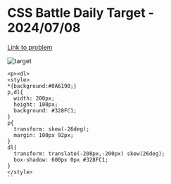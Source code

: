 # CSS Battle Daily Target - 2024/07/08

[Link to problem](https://cssbattle.dev/play/IjQ3t91pTlMbsuLMT6je)

![target](https://firebasestorage.googleapis.com/v0/b/cssbattleapp.appspot.com/o/user%2Fummd3POvEDfFyeFvVdOMG3OOrwE2%2Ftargets%2Ftarget_quOT2b3.png?alt=media)


```
<p><dl>
<style>
*{background:#0A6190;}
p,dl{
  width: 200px;
  height: 100px;
  background: #328FC1;
}
p{
  transform: skew(-26deg);
  margin: 100px 92px;
}
dl{
  transform: translate(-208px,-200px) skew(26deg);
  box-shadow: 600px 0px #328FC1;
}
</style>
``